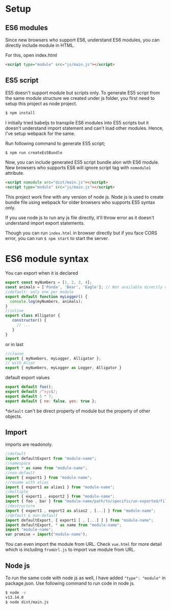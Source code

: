 # Setup

## ES6 modules

Since new browsers who support ES6, understand ES6 modules, you can directly include module in HTML.

For this, open index.html

```html
<script type="module" src="js/main.js"></script>
```

## ES5 script

ES5 doesn't support module but scripts only. To generate ES5 script from the same module structure we created under js folder, you first need to setup this project as node project.

```bash
$ npm install
```

I initially tried babeljs to transpile ES6 modules into ES5 scripts but it doesn't understand import statement and can't load other modules. Hence, I've setup webpack for the same.

Run following command to generate ES5 script;

```bash
$ npm run createEs5Bundle
```

Now, you can include generated ES5 script bundle alon with ES6 module. New browsers who supports ES6 will ignore script tag with `nomodule1` attribute.

```html
<script nomodule src="dist/main.js"></script>
<script type="module" src="js/main.js"></script>
```

This project work fine with any version of node js. Node js is used to create bundle file using webpack for older browsers who supports ES5 syntax only.

If you use node js to run any js file directly, it'll throw error as it doesn't understand import export statements.

Though you can run `index.html` in browser directly but if you face CORS error, you can run `$ npm start` to start the server.

# ES6 module syntax

You can export when it is declared

```js
export const myNumbers = [1, 2, 3, 4];
const animals = ['Panda', 'Bear', 'Eagle']; // Not available directly outside the module
//default: only one per module
export default function myLogger() {
  console.log(myNumbers, animals);
}
//inline
export class Alligator {
   constructor() {
     // ...
   }
}
```

 or in last
 ```js
 //clause
 export { myNumbers, myLogger, Alligator };
 // with Alias
 export { myNumbers, myLogger as Logger, Alligator }
 ```

default export values
```js
export default foo();
export default /^xyz$/;
export default 5 * 7;
export default { no: false, yes: true };
```

*`default` can't be direct property of module but the property of other objects.
## Import

imports are readonoly.

```js
//default
import defaultExport from "module-name";
//namespace
import * as name from "module-name";
//non-default
import { export1 } from "module-name";
//rename with alias
import { export1 as alias1 } from "module-name";
//multiple
import { export1 , export2 } from "module-name";
import { foo , bar } from "module-name/path/to/specific/un-exported/file";
//destructure
import { export1 , export2 as alias2 , [...] } from "module-name";
//default & non-default
import defaultExport, { export1 [ , [...] ] } from "module-name";
import defaultExport, * as name from "module-name";
import "module-name";
var promise = import("module-name");
```

You can even import the module from URL. Check `vue.html` for more detail which is including `fromUrl.js` to import vue module from URL.

## Node js

To run the same code with node js as well, I have added `"type": "module"` in package.json. Use following command to run code in node js.

```bash
$ node -v
v13.14.0
$ node dist/main.js
```